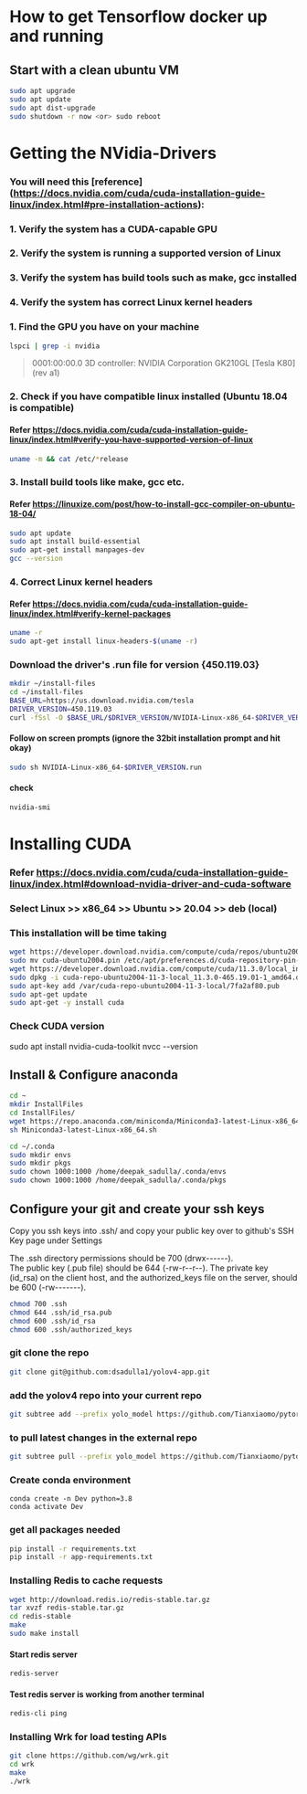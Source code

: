 # How to get Tensorflow docker up and running

## Start with a clean ubuntu VM
``` bash
sudo apt upgrade
sudo apt update
sudo apt dist-upgrade
sudo shutdown -r now <or> sudo reboot
```

# Getting the NVidia-Drivers
### You will need this [reference] (https://docs.nvidia.com/cuda/cuda-installation-guide-linux/index.html#pre-installation-actions):
### 1. Verify the system has a CUDA-capable GPU
### 2. Verify the system is running a supported version of Linux
### 3. Verify the system has build tools such as make, gcc installed
### 4. Verify the system has correct Linux kernel headers

### 1. Find the GPU you have on your machine
``` bash
lspci | grep -i nvidia
```
> 0001:00:00.0 3D controller: NVIDIA Corporation GK210GL [Tesla K80] (rev a1)

### 2. Check if you have compatible linux installed (Ubuntu 18.04 is compatible)
#### Refer https://docs.nvidia.com/cuda/cuda-installation-guide-linux/index.html#verify-you-have-supported-version-of-linux
``` bash
uname -m && cat /etc/*release
```

### 3. Install build tools like make, gcc etc.
#### Refer https://linuxize.com/post/how-to-install-gcc-compiler-on-ubuntu-18-04/
``` bash
sudo apt update
sudo apt install build-essential
sudo apt-get install manpages-dev
gcc --version
```

### 4. Correct Linux kernel headers
#### Refer https://docs.nvidia.com/cuda/cuda-installation-guide-linux/index.html#verify-kernel-packages
``` bash
uname -r
sudo apt-get install linux-headers-$(uname -r)
```

### Download the driver's .run file for version {450.119.03} 
``` bash
mkdir ~/install-files
cd ~/install-files
BASE_URL=https://us.download.nvidia.com/tesla
DRIVER_VERSION=450.119.03
curl -fSsl -O $BASE_URL/$DRIVER_VERSION/NVIDIA-Linux-x86_64-$DRIVER_VERSION.run
```
#### Follow on screen prompts (ignore the 32bit installation prompt and hit okay)
``` bash
sudo sh NVIDIA-Linux-x86_64-$DRIVER_VERSION.run
```
#### check
``` bash
nvidia-smi
```

# Installing CUDA
### Refer https://docs.nvidia.com/cuda/cuda-installation-guide-linux/index.html#download-nvidia-driver-and-cuda-software
### Select Linux >> x86_64 >> Ubuntu >> 20.04 >> deb (local)
### This installation will be time taking
``` bash
wget https://developer.download.nvidia.com/compute/cuda/repos/ubuntu2004/x86_64/cuda-ubuntu2004.pin
sudo mv cuda-ubuntu2004.pin /etc/apt/preferences.d/cuda-repository-pin-600
wget https://developer.download.nvidia.com/compute/cuda/11.3.0/local_installers/cuda-repo-ubuntu2004-11-3-local_11.3.0-465.19.01-1_amd64.deb
sudo dpkg -i cuda-repo-ubuntu2004-11-3-local_11.3.0-465.19.01-1_amd64.deb
sudo apt-key add /var/cuda-repo-ubuntu2004-11-3-local/7fa2af80.pub
sudo apt-get update
sudo apt-get -y install cuda
```

### Check CUDA version
sudo apt install nvidia-cuda-toolkit
nvcc --version

## Install & Configure anaconda

```bash
cd ~
mkdir InstallFiles
cd InstallFiles/
wget https://repo.anaconda.com/miniconda/Miniconda3-latest-Linux-x86_64.sh
sh Miniconda3-latest-Linux-x86_64.sh

cd ~/.conda
sudo mkdir envs
sudo mkdir pkgs
sudo chown 1000:1000 /home/deepak_sadulla/.conda/envs
sudo chown 1000:1000 /home/deepak_sadulla/.conda/pkgs
```

## Configure your git and create your ssh keys

Copy you ssh keys into .ssh/ and copy your public key over to github's SSH Key page under Settings

The .ssh directory permissions should be 700 (drwx------).  
The public key (.pub file) should be 644 (-rw-r--r--). 
The private key (id_rsa) on the client host, and the authorized_keys file on the server, should be 600 (-rw-------).
```bash
chmod 700 .ssh
chmod 644 .ssh/id_rsa.pub 
chmod 600 .ssh/id_rsa
chmod 600 .ssh/authorized_keys 
```

### git clone the repo
```bash
git clone git@github.com:dsadulla1/yolov4-app.git
```

### add the yolov4 repo into your current repo
```bash
git subtree add --prefix yolo_model https://github.com/Tianxiaomo/pytorch-YOLOv4.git master --squash
```

### to pull latest changes in the external repo
```bash
git subtree pull --prefix yolo_model https://github.com/Tianxiaomo/pytorch-YOLOv4.git master --squash
```

### Create conda environment
```
conda create -n Dev python=3.8
conda activate Dev
```

### get all packages needed
```bash
pip install -r requirements.txt
pip install -r app-requirements.txt
```

### Installing Redis to cache requests
```bash
wget http://download.redis.io/redis-stable.tar.gz
tar xvzf redis-stable.tar.gz
cd redis-stable
make
sudo make install
```

#### Start redis server
```bash
redis-server
```

#### Test redis server is working from another terminal
```bash
redis-cli ping
```

### Installing Wrk for load testing APIs
```bash
git clone https://github.com/wg/wrk.git
cd wrk
make
./wrk
```